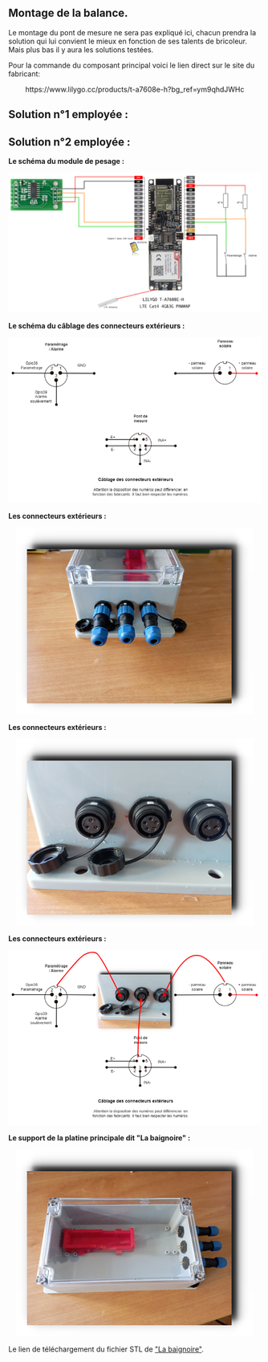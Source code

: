 


## Montage de la balance.
Le montage du pont de mesure ne sera pas expliqué ici, chacun prendra la solution qui lui convient le mieux en fonction de ses talents de bricoleur.
Mais plus bas il y aura les solutions testées.




Pour la commande du composant principal voici le lien direct sur le site du fabricant:

<p align="center">
 https://www.lilygo.cc/products/t-a7608e-h?bg_ref=ym9qhdJWHc
 </p>

## Solution n°1 employée :

## Solution n°2 employée :


**Le schéma du module de pesage :**
<p align="center">
<img  class="center" alt="Schema"  src="https://github.com/herve-tourrel/balance_connecte1/blob/main/Images/Schema_balance.drawio.png">
</p>

**Le schéma du câblage des connecteurs extérieurs :**
<p align="center">
<img  class="center" alt="Schema"  src="https://github.com/herve-tourrel/balance_connecte1/blob/main/Images/connecteurs.drawio.png">
</p>

**Les connecteurs extérieurs :**
<p align="center">
<img  class="center" alt="Schema"  src="https://github.com/herve-tourrel/balance_connecte1/blob/main/Images/connecteurs_3_min2.png">
</p>

**Les connecteurs extérieurs :**
<p align="center">
<img  class="center" alt="Schema"  src="https://github.com/herve-tourrel/balance_connecte1/blob/main/Images/connecteurs_min2.png">
</p>

**Les connecteurs extérieurs :**
<p align="center">
<img  class="center" alt="Schema"  src="https://github.com/herve-tourrel/balance_connecte1/blob/main/Images/Boite_connecteurs.drawio.png">
</p>

**Le support de la platine principale dit "La baignoire" :**
<p align="center">
<img  class="center" alt="Schema"  src="https://github.com/herve-tourrel/balance_connecte1/blob/main/Images/baignoire_min2.png">
</p>

Le lien de téléchargement du fichier STL de ["La baignoire"](https://github.com/herve-tourrel/balance_connecte1/blob/main/Fichiers/stl/piece%20lilygo.STL).

